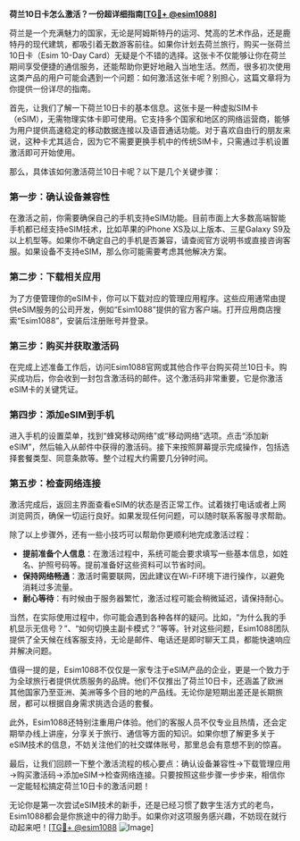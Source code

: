 **荷兰10日卡怎么激活？一份超详细指南[[TG💪+ @esim1088](https://t.me/s/esim1088)]**

荷兰是一个充满魅力的国家，无论是阿姆斯特丹的运河、梵高的艺术作品，还是鹿特丹的现代建筑，都吸引着无数游客前往。如果你计划去荷兰旅行，购买一张荷兰10日卡（Esim 10-Day Card）无疑是个不错的选择。这张卡不仅能够让你在荷兰期间享受便捷的通信服务，还能帮助你更好地融入当地生活。然而，很多初次使用这类产品的用户可能会遇到一个问题：如何激活这张卡呢？别担心，这篇文章将为你提供一份详尽的指南。

首先，让我们了解一下荷兰10日卡的基本信息。这张卡是一种虚拟SIM卡（eSIM），无需物理实体卡即可使用。它支持多个国家和地区的网络运营商，能够为用户提供高速稳定的移动数据连接以及语音通话功能。对于喜欢自由行的朋友来说，这种卡尤其适合，因为它不需要更换手机中的传统SIM卡，只需通过手机设置激活即可开始使用。

那么，具体该如何激活荷兰10日卡呢？以下是几个关键步骤：

### **第一步：确认设备兼容性**
在激活之前，你需要确保自己的手机支持eSIM功能。目前市面上大多数高端智能手机都已经支持eSIM技术，比如苹果的iPhone XS及以上版本、三星Galaxy S9及以上机型等。如果你不确定自己的手机是否兼容，请查阅官方说明书或直接咨询客服。如果设备不支持eSIM，那么你可能需要考虑其他解决方案。

### **第二步：下载相关应用**
为了方便管理你的eSIM卡，你可以下载对应的管理应用程序。这些应用通常由提供eSIM服务的公司开发，例如“Esim1088”提供的官方客户端。打开应用商店搜索“Esim1088”，安装后注册账号并登录。

### **第三步：购买并获取激活码**
在完成上述准备工作后，访问Esim1088官网或其他合作平台购买荷兰10日卡。购买成功后，你会收到一封包含激活码的邮件。这个激活码非常重要，它是你激活eSIM卡的关键凭证。

### **第四步：添加eSIM到手机**
进入手机的设置菜单，找到“蜂窝移动网络”或“移动网络”选项。点击“添加新eSIM”，然后输入从邮件中获得的激活码。接下来按照屏幕提示完成操作，包括选择套餐类型、同意条款等。整个过程大约需要几分钟时间。

### **第五步：检查网络连接**
激活完成后，返回主界面查看eSIM的状态是否正常工作。试着拨打电话或者上网浏览网页，确保一切运行良好。如果发现任何问题，可以随时联系客服寻求帮助。

除了以上步骤外，还有一些小技巧可以帮助你更顺利地完成激活过程：

- **提前准备个人信息**：在激活过程中，系统可能会要求填写一些基本信息，如姓名、护照号码等。提前准备好这些资料可以节省时间。
- **保持网络畅通**：激活时需要联网，因此建议在Wi-Fi环境下进行操作，以避免消耗过多流量。
- **耐心等待**：有时候由于服务器繁忙，激活过程可能会稍微延迟，请保持耐心。

当然，在实际使用过程中，你可能会遇到各种各样的疑问。比如，“为什么我的手机显示无信号？”、“如何切换主副卡模式？”等等。针对这些问题，Esim1088团队提供了全天候在线客服支持，无论是邮件、电话还是即时聊天工具，都能快速响应并解决问题。

值得一提的是，Esim1088不仅仅是一家专注于eSIM产品的企业，更是一个致力于为全球旅行者提供优质服务的品牌。他们不仅推出了荷兰10日卡，还涵盖了欧洲其他国家乃至亚洲、美洲等多个目的地的产品线。无论你是短期出差还是长期旅居，都可以根据自身需求挑选合适的套餐。

此外，Esim1088还特别注重用户体验。他们的客服人员不仅专业且热情，还会定期举办线上讲座，分享关于旅行、通信等方面的知识。如果你想了解更多关于eSIM技术的信息，不妨关注他们的社交媒体账号，那里总会有意想不到的惊喜。

最后，让我们回顾一下整个激活流程的核心要点：确认设备兼容性→下载管理应用→购买激活码→添加eSIM→检查网络连接。只要按照这些步骤一步步来，相信你一定能轻松搞定荷兰10日卡的激活问题！

无论你是第一次尝试eSIM技术的新手，还是已经习惯了数字生活方式的老鸟，Esim1088都会是你旅途中的得力助手。如果你对这项服务感兴趣，不妨现在就行动起来吧！[[TG💪+ @esim1088](https://t.me/s/esim1088) ![Image](https://i.postimg.cc/4NQfJmqS/Snipaste-2025-05-13-00-14-12.png)]